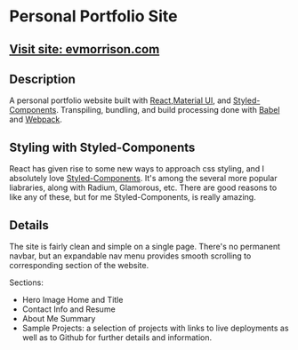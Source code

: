# Personal Portfolio Site

## [Visit site: evmorrison.com](https://evmorrison.com) 

## Description
A personal portfolio website built with [React](https://facebook.github.io/react/),[Material UI](http://www.material-ui.com/#/), and [Styled-Components](https://www.styled-components.com/docs/basics). Transpiling, bundling, and build processing done with [Babel](https://babeljs.io/) and [Webpack](https://webpack.github.io/).

## Styling with Styled-Components
React has given rise to some new ways to approach css styling, and I absolutely love [Styled-Components](https://www.styled-components.com/docs/basics). It's among the several more popular liabraries, along with Radium, Glamorous, etc. There are good reasons to like any of these, but for me Styled-Components, is really amazing.

## Details
The site is fairly clean and simple on a single page. There's no permanent navbar, but 
an expandable nav menu provides smooth scrolling to corresponding section 
of the website.

Sections:
* Hero Image Home and Title
* Contact Info and Resume
* About Me Summary 
* Sample Projects: a selection of projects with links to live deployments
 as well as to Github for further details and information. 

